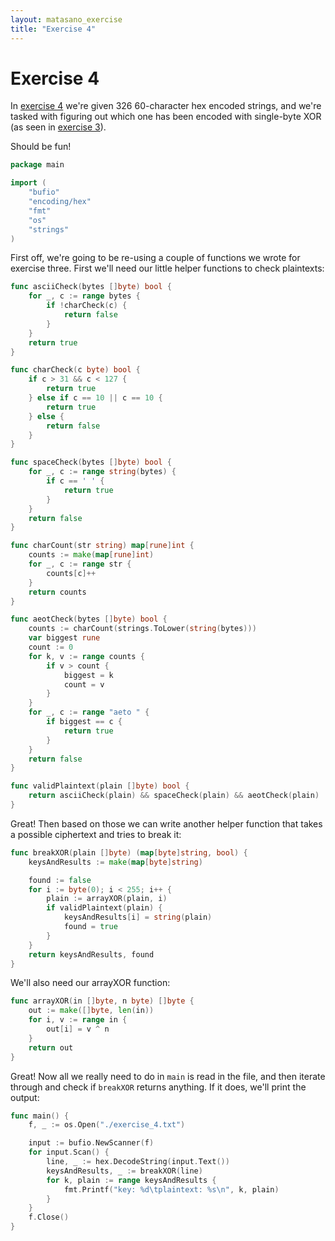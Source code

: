 ```yaml
---
layout: matasano_exercise
title: "Exercise 4"
---
```


# Exercise 4

In [exercise 4](http://cryptopals.com/sets/1/challenges/4) we're given
326 60-character hex encoded strings, and we're tasked with figuring out
which one has been encoded with single-byte XOR (as seen in [exercise 3](/matasano/ex03.html)).

Should be fun!

```go
package main

import (
	"bufio"
	"encoding/hex"
	"fmt"
	"os"
	"strings"
)
```

 First off, we're going to be re-using a couple of functions we wrote
for exercise three. First we'll need our little helper functions to check
plaintexts:

```go
func asciiCheck(bytes []byte) bool {
	for _, c := range bytes {
		if !charCheck(c) {
			return false
		}
	}
	return true
}

func charCheck(c byte) bool {
	if c > 31 && c < 127 {
		return true
	} else if c == 10 || c == 10 {
		return true
	} else {
		return false
	}
}

func spaceCheck(bytes []byte) bool {
	for _, c := range string(bytes) {
		if c == ' ' {
			return true
		}
	}
	return false
}

func charCount(str string) map[rune]int {
	counts := make(map[rune]int)
	for _, c := range str {
		counts[c]++
	}
	return counts
}

func aeotCheck(bytes []byte) bool {
	counts := charCount(strings.ToLower(string(bytes)))
	var biggest rune
	count := 0
	for k, v := range counts {
		if v > count {
			biggest = k
			count = v
		}
	}
	for _, c := range "aeto " {
		if biggest == c {
			return true
		}
	}
	return false
}

func validPlaintext(plain []byte) bool {
	return asciiCheck(plain) && spaceCheck(plain) && aeotCheck(plain)
}
```


Great! Then based on those we can write another helper function that takes
a possible ciphertext and tries to break it:

```go
func breakXOR(plain []byte) (map[byte]string, bool) {
	keysAndResults := make(map[byte]string)

	found := false
	for i := byte(0); i < 255; i++ {
		plain := arrayXOR(plain, i)
		if validPlaintext(plain) {
			keysAndResults[i] = string(plain)
			found = true
		}
	}
	return keysAndResults, found
}
```


We'll also need our arrayXOR function:

```go
func arrayXOR(in []byte, n byte) []byte {
	out := make([]byte, len(in))
	for i, v := range in {
		out[i] = v ^ n
	}
	return out
}
```


Great! Now all we really need to do in `main` is read in the file,
and then iterate through and check if `breakXOR` returns anything. If
it does, we'll print the output:

```go
func main() {
	f, _ := os.Open("./exercise_4.txt")

	input := bufio.NewScanner(f)
	for input.Scan() {
		line, _ := hex.DecodeString(input.Text())
		keysAndResults, _ := breakXOR(line)
		for k, plain := range keysAndResults {
			fmt.Printf("key: %d\tplaintext: %s\n", k, plain)
		}
	}
	f.Close()
}
```

